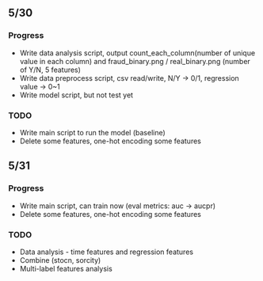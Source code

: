 ## 5/30
### Progress
- Write data analysis script, output count_each_column(number of unique value in each column) and fraud_binary.png / real_binary.png (number of Y/N, 5 features)
- Write data preprocess script, csv read/write, N/Y -> 0/1, regression value -> 0~1
- Write model script, but not test yet

### TODO
- Write main script to run the model (baseline)
- Delete some features, one-hot encoding some features

## 5/31
### Progress
- Write main script, can train now (eval metrics: auc -> aucpr)
- Delete some features, one-hot encoding some features

### TODO
- Data analysis - time features and regression features
- Combine (stocn, sorcity)
- Multi-label features analysis